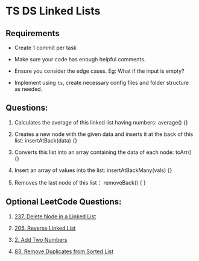 # TS DS Linked Lists

## Requirements

-   Create 1 commit per task

-   Make sure your code has enough helpful comments.

-   Ensure you consider the edge cases. Eg: What if the input is empty?

-   Implement using `ts`, create necessary config files and folder structure as needed.

## Questions:

1.  Calculates the average of this linked list having numbers: average() {}

2.  Creates a new node with the given data and inserts it at the back of this list: insertAtBack(data) {}

3.  Converts this list into an array containing the data of each node: toArr(){}

4.  Insert an array of values into the list: insertAtBackMany(vals) {}

5.  Removes the last node of this list： removeBack() { }

## Optional LeetCode Questions:

1.  [237. Delete Node in a Linked List](https://leetcode.com/problems/delete-node-in-a-linked-list/description/)

2.  [206. Reverse Linked List](https://leetcode.com/problems/reverse-linked-list/description/)

3.  [2. Add Two Numbers](https://leetcode.com/problems/add-two-numbers/description/)

4.  [83. Remove Duplicates from Sorted List](https://leetcode.com/problems/remove-duplicates-from-sorted-list/description/)
